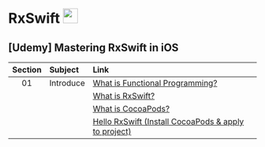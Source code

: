# RxSwift <img src="https://user-images.githubusercontent.com/92699723/193454894-e169b5ff-abde-4862-be21-627aa667817b.png" width="30" height="30">

## [Udemy] Mastering RxSwift in iOS
|Section|Subject|Link|
|:-:|:--|:--|   
|01|Introduce|[What is Functional Programming?](Mastering%20RxSwift%20in%20iOS/Section1.%20Introduce/What%20is%20Functional%20Programming?.md)|   
|||[What is RxSwift?](Mastering%20RxSwift%20in%20iOS/Section1.%20Introduce/What%20is%20RxSwift.md)|
|||[What is CocoaPods?](Mastering%20RxSwift%20in%20iOS/Section1.%20Introduce/What%20is%20CocoaPods?.md)|
|||[Hello RxSwift (Install CocoaPods & apply to project)](Mastering%20RxSwift%20in%20iOS/Section1.%20Introduce/Hello%20RxSwift.md)|